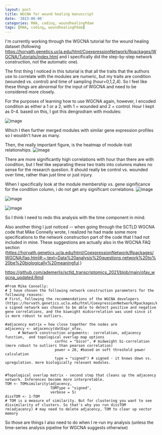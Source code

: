 ```yaml
---
layout: post
title: WGCNA for wound healing manuscript
date: '2023-06-06'
categories: RNA, coding, woundhealingPdam
tags: [RNA, coding, woundhealingPdam]
---
```


I'm currently working through the WGCNA tutorial for the wound healing dataset (following https://horvath.genetics.ucla.edu/html/CoexpressionNetwork/Rpackages/WGCNA/Tutorials/index.html and I specifically did the step-by-step network construction, not the automatic one).

The first thing I noticed in this tutorial is that all the traits that the authors use to correlate with the modules are numeric, but my traits are condition (wounded vs. control) and time of sampling (hour=0,1,2,4). So I feel like these things are abnormal for the input of WGCNA and need to be considered more closely. 

For the purposes of learning how to use WGCNA again, however, I encoded condition as either a 1 or a 2, with 1 = wounded and 2 = control. Hour I kept as 0-4. based on this, I got this dengrodram with modules:

![image](https://github.com/ademerlis/ademerlis.github.io/assets/56000927/d252eba6-6363-4c37-bc97-01f0e9b404f2)

Which I then further merged modules with similar gene expression profiles so I wouldn't have as many. 

Then, the really important figure, is the heatmap of module-trait relationships.
![image](https://github.com/ademerlis/ademerlis.github.io/assets/56000927/c6eac17a-f8b1-4238-9294-ffb1900fad39)

There are more significantly high correlations with hour than there are with condition, but I feel like separating these two traits into columns makes no sense for the research question. It should really be control vs. wounded over time, rather than just time or just injury. 

When I specifically look at the module membership vs. gene significance for the condition column, i do not get any significant correlations.
![image](https://github.com/ademerlis/ademerlis.github.io/assets/56000927/51046980-caff-40f3-a5dc-3fdb841e91f1)

![image](https://github.com/ademerlis/ademerlis.github.io/assets/56000927/4b237474-e69d-4f96-8582-e52c0a7292a5)

![image](https://github.com/ademerlis/ademerlis.github.io/assets/56000927/e54a67d5-1bba-4512-bf3d-cdd2ad1d2eeb)


So I think I need to redo this analysis with the time component in mind.

Also another thing I just noticed -- when going through the SCTLD WGCNA code that Mike Connelly wrote, I realized he had made some more specifications to the network construction part of the code that I had not included in mine. These suggestions are actually also in the WGCNA FAQ section (https://horvath.genetics.ucla.edu/html/CoexpressionNetwork/Rpackages/WGCNA/faq.html#:~:text=Data%20analysis%20questions,network%20to%20be%20biologically%20meaningful.)

https://github.com/ademerlis/sctld_transcriptomics_2021/blob/main/ofav_wgcna_updated.Rmd

```{R}
#From Mike Connelly:
# I have chosen the following network construction parameters for the following reasons:
# First, following the recommendations of the WGCNA developers (https://horvath.genetics.ucla.edu/html/CoexpressionNetwork/Rpackages/WGCNA/faq.html), a signed network was chosen to be able to detect positive and negative gene correlations, and the biweight midcorrelation was used since it is more robust to outliers. 

#adjacency matrix = how close together the nodes are
adjacency <- adjacency(datExpr_ofav,
      # Network construction arguments:  correlation, adjacency function,  and topological overlap map options
                       corFnc = "bicor", # midweight bi-correlation (more robust to outliers than pearson correlation)
                       power = 20, #based on soft threshold power calculation
                       type = "signed") # signed - it knows down vs. upregulation. more biologically relevant modules. 


#Topological overlap matrix - second step that cleans up the adjacency network. Inferences become more interpretable.
TOM <- TOMsimilarity(adjacency,
                     TOMType = "signed",
                     verbose = 5)
dissTOM <- 1-TOM
# TOM is a measure of similarity. But for clustering you want to see dissimilarity of clusters. So that's why you run dissTOM
rm(adjacency) # may need to delete adjacency, TOM to clear up vector memory
```

So those are things I also need to do when I re-run my analysis (unless the time-series analysis pipeline for WGCNA suggests otherwise)



